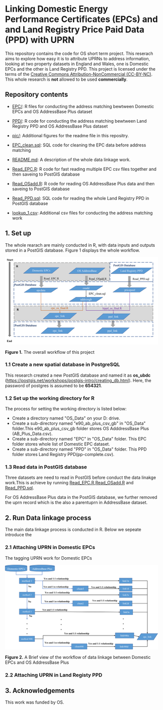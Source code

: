 # Linking Domestic Energy Performance Certificates (EPCs) and and Land Registry Price Paid Data (PPD) with UPRN


This repository contains the code for OS short term project. This reserach aims to explore how easy it is to attribute UPRNs to address information, looking at two property datasets in England and Wales, one is Domestic EPCs and the other is Land Registry PPD. This project is licensed under the terms of the [Creative Commons Attribution-NonCommercial (CC-BY-NC)](https://creativecommons.org/licenses/by-nc/4.0/). This whole research is **not** allowed to be used  **commercially**. 


## Repository contents
* [EPC/](EPC/): R files for conducting the address matching bewtween Domestic EPCs and OS AddressBase Plus dataset
* [PPD/](PPD/): R code for conducting the address matching bewtween Land Registry PPD and OS AddressBase Plus dataset
* [pic/](pic/): Additional figures for the readme file in this repositry.

* [EPC_clean.sql](EPC_clean.sql): SQL code for cleaning the EPC data before address matching
* [README.md](README.md): A description of the whole data linkage work.
* [Read_EPC.R](Read_EPC.R): R code for fast reading multiple EPC csv files together and then saveing to PostGIS database
* [Read_OSadd.R](Read_OSadd.R): R code for reading OS AddressBase Plus data and then saveing to PostGIS database
* [Read_PPD.sql](Read_PPD.sql): SQL code for reading the whole Land Registry PPD in PostGIS database
* [lookup_1.csv](lookup_1.csv): Additional csv files for conducting the address matching work


## 1. Set up

The whole rearach are mainly conducted in R, with data inputs and outputs stored in a PostGIS database. Figure 1 displays the whole workflow.

![](pic/f1.png)

**Figure 1.**  The overall workflow of this project

### 1.1 Create a new spatial database in PostgreSQL
This research created a new PostGIS database and named it as **os_ubdc** (https://postgis.net/workshops/postgis-intro/creating_db.html). Here, the password of postgres is assumed to be **654321**.
### 1.2 Set up the working directory for R
The process for setting the working directory is listed below:
- Create a directory named "OS_Data" on your D: drive.
- Create a sub-directory named "e90_ab_plus_csv_gb" in "OS_Data" folder.This e90_ab_plus_csv_gb folder stores OS AdddressBase Plus (AB_Plus_Data.csv).
- Create a sub-directory named "EPC" in "OS_Data" folder. This EPC folder stores whole list of Domestic EPC dataset.
- Create a sub-directory named "PPD" in "OS_Data" folder. This PPD folder stores Land Registry PPD(pp-complete.csv).
### 1.3 Read data in PostGIS database
Three datasets are need to read in PostGIS before conduct the data linakge work.This is achieve by running [Read_EPC.R](Read_EPC.R),[Read_OSadd.R](Read_OSadd.R) and [Read_PPD.sql](Read_PPD.sql).

For OS AddressBase Plus data in the PostGIS database, we further removed the uprn record which is the also a parentuprn in AddressBase dataset.

## 2. Run Data linkage process
The main data linkage process is conducted in R. Below we sepeate introduce the 
### 2.1 Attaching UPRN in Domestic EPCs
The tagging UPRN work for Domestic EPCs   

![](pic/f2.png)

**Figure 2.** A Brief view of the workflow of data linkage between Domestic EPCs and OS AddressBase Plus


### 2.2 Attaching UPRN in Land Registy PPD




## 3. Acknowledgements
This work was funded by OS.
